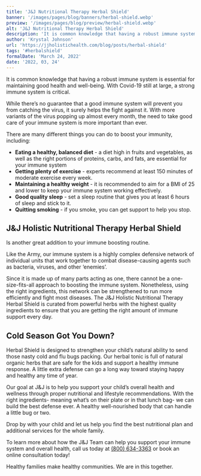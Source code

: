 ```yaml
---
title: 'J&J Nutritional Therapy Herbal Shield'
banner: '/images/pages/blog/banners/herbal-shield.webp'
preview: '/images/pages/blog/preview/herbal-shield.webp'
alt: 'J&J Nutritional Therapy Herbal Shield'
description: 'It is common knowledge that having a robust immune system is essential for maintaining good health and well-being. With Covid-19 still at large, a strong immune system is critical.'
author: 'Krystal Johnson'
url: 'https://jjholistichealth.com/blog/posts/herbal-shield'
tags: '#herbalshield'
formalDate: 'March 24, 2022'
date: '2022, 03, 24'
---
```


It is common knowledge that having a robust immune system is essential for maintaining good health and well-being. With Covid-19 still at large, a strong immune system is critical.

While there’s no guarantee that a good immune system will prevent you from catching the virus, it surely helps the fight against it. With more variants of the virus popping up almost every month, the need to take good care of your immune system is more important than ever.

There are many different things you can do to boost your immunity, including:

  - __Eating a healthy, balanced diet__ - a diet high in fruits and vegetables, as well as the right portions of proteins, carbs, and fats, are essential for your immune system
  - __Getting plenty of exercise__ - experts recommend at least 150 minutes of moderate exercise every week.
  - __Maintaining a healthy weight__ - it is recommended to aim for a BMI of 25 and lower to keep your immune system working effectively.
  - __Good quality sleep__ - set a sleep routine that gives you at least 6 hours of sleep and stick to it.
  - __Quitting smoking__ - if you smoke, you can get support to help you stop.

## J&J Holistic Nutritional Therapy Herbal Shield

Is another great addition to your immune boosting routine.

Like the Army, our immune system is a highly complex defensive network of individual units that work together to combat disease-causing agents such as bacteria, viruses, and other ‘enemies’.

Since it is made up of many parts acting as one, there cannot be a one-size-fits-all approach to boosting the immune system. Nonetheless, using the right ingredients, this network can be strengthened to run more efficiently and fight most diseases. The J&J Holistic Nutritional Therapy Herbal Shield is curated from powerful herbs with the highest quality ingredients to ensure that you are getting the right amount of immune support every day.

## Cold Season Got You Down?

Herbal Shield is designed to strengthen your child’s natural ability to send those nasty cold and flu bugs packing. Our herbal tonic is full of natural organic herbs that are safe for the kids and support a healthy immune response. A little extra defense can go a long way toward staying happy and healthy any time of year.

Our goal at J&J is to help you support your child’s overall health and wellness through proper nutritional and lifestyle recommendations. With the right ingredients- meaning what’s on their plate or in that lunch bag- we can build the best defense ever. A healthy well-nourished body that can handle a little bug or two.

Drop by with your child and let us help you find the best nutritional plan and additional services for the whole family.

To learn more about how the J&J Team can help you support your immune system and overall health, call us today at [(800) 634-3363](tel:8006343363) or book an online consultation today!

Healthy families make healthy communities. We are in this together.